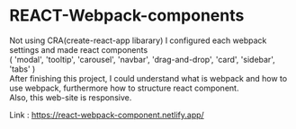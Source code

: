 # REACT-Webpack-components
Not using CRA(create-react-app libarary) I configured each webpack settings and made react components   
( 'modal', 'tooltip', 'carousel', 'navbar', 'drag-and-drop', 'card', 'sidebar', 'tabs' )   
After finishing this project, I could understand what is webpack and how to use webpack, furthermore how to structure react component.   
Also, this web-site is responsive.   

Link : <https://react-webpack-component.netlify.app/>
